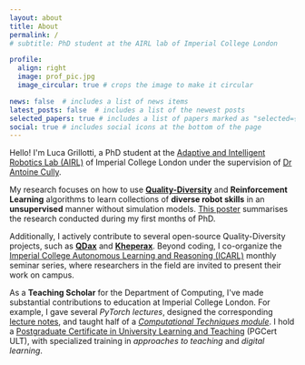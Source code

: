 ```yaml
---
layout: about
title: About
permalink: /
# subtitle: PhD student at the AIRL lab of Imperial College London

profile:
  align: right
  image: prof_pic.jpg
  image_circular: true # crops the image to make it circular

news: false  # includes a list of news items
latest_posts: false  # includes a list of the newest posts
selected_papers: true # includes a list of papers marked as "selected={true}"
social: true # includes social icons at the bottom of the page
---
```


Hello! I'm Luca Grillotti, a PhD student at the [Adaptive and Intelligent Robotics Lab (AIRL)](https://www.imperial.ac.uk/adaptive-intelligent-robotics/) of Imperial College London under the supervision of [Dr Antoine Cully](https://www.imperial.ac.uk/people/a.cully).

My research focuses on how to use [**Quality-Diversity**](https://quality-diversity.github.io/) and **Reinforcement Learning** algorithms to learn collections of **diverse robot skills** in an **unsupervised** manner without simulation models.
[This poster](/assets/pdf/LSR-4-1.pdf) summarises the research conducted during my first months of PhD.

Additionally, I actively contribute to several open-source Quality-Diversity projects, such as [**QDax**](https://github.com/adaptive-intelligent-robotics/QDax) and [**Kheperax**](https://github.com/adaptive-intelligent-robotics/Kheperax).
Beyond coding, I co-organize the [Imperial College Autonomous Learning and Reasoning (ICARL)](https://icarl.doc.ic.ac.uk/) monthly seminar series, where researchers in the field are invited to present their work on campus.

As a **Teaching Scholar** for the Department of Computing, I've made substantial contributions to education at Imperial College London. 
For example, I gave several _PyTorch lectures_, designed the corresponding [lecture notes](https://python.pages.doc.ic.ac.uk/2022/lessons/pytorch/01-intro/index.html), and taught half of a _[Computational Techniques module](https://sites.google.com/view/computational-techniques-2022/)_.
I hold a [Postgraduate Certificate in University Learning and Teaching](https://www.imperial.ac.uk/staff/educational-development/programmes/pg-cert-ult/) (PGCert ULT), with specialized training in _approaches to teaching_ and _digital learning_.
